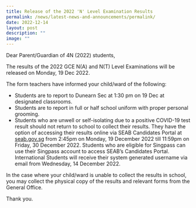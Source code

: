 ```yaml
---
title: Release of the 2022 'N' Level Examination Results
permalink: /news/latest-news-and-announcements/permalink/
date: 2022-12-14
layout: post
description: ""
image: ""
---
```

<p>Dear Parent/Guardian of 4N (2022) students,</p>
<p>The results of the 2022 GCE N(A) and N(T) Level Examinations will be released on Monday, 19 Dec 2022.</p>
<p>The form teachers have informed your child/ward of the following:</p>
<ul>
<li>Students are to report to Dunearn Sec at 1:30 pm on 19 Dec at designated classrooms.</li>
<li>Students are to report in full or half school uniform with proper personal grooming.</li>
<li>Students who are unwell or self-isolating due to a positive COVID-19 test result should not return to school to collect their results. They have the option of accessing their results online via SEAB Candidates Portal at <a href="http://www.seab.gov.sg">seab.gov.sg</a> from 2:45pm on Monday, 19 December 2022 till 11:59pm on Friday, 30 December 2022. Students who are eligible for Singpass can use their Singpass account to access SEAB&rsquo;s Candidates Portal. International Students will receive their system generated username via email from Wednesday, 14 December 2022.</li>
</ul>
<p>In the case where your child/ward is unable to collect the results in school, you may collect the physical copy of the results and relevant forms from the General Office.<p>
<p>Thank you.</p>